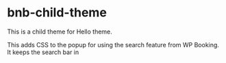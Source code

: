 # bnb-child-theme
This is a child theme for Hello theme. 

This adds CSS to the popup for using the search feature from WP Booking. It keeps the search bar in 
